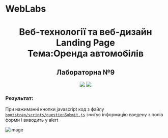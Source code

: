 # WebLabs

<h1 align="center">Веб-технології та веб-дизайн </br>
  Landing Page</br>
  Тема:Оренда автомобілів
</h1>
<h2 align="center">Лабораторна №9</h2>

<p align="center">
  <img src="https://github.com/YurijKryshtof0222/WebLabs/assets/105464154/431eb6ec-001e-45d0-8050-50bb8c23dfa5">
  <img src="https://github.com/YurijKryshtof0222/WebLabs/assets/105464154/bef07063-7179-4018-b186-06aeaaefe569">
</p>

<h3>Результат:</h3>
<p>При нажиманні кнопки javascript код з файлу <a href="https://github.com/YurijKryshtof0222/WebLabs/blob/laba9/labs/bootstrap/scripts/questionSubmit.js"><code>bootstrap/scripts/questionSubmit.js</code></a> зчитує інформацію введену з полів форми і виводить у alert</p>

![image](https://github.com/YurijKryshtof0222/WebLabs/assets/105464154/15d6e5c8-e5d1-424f-9679-5710377a16d1)
